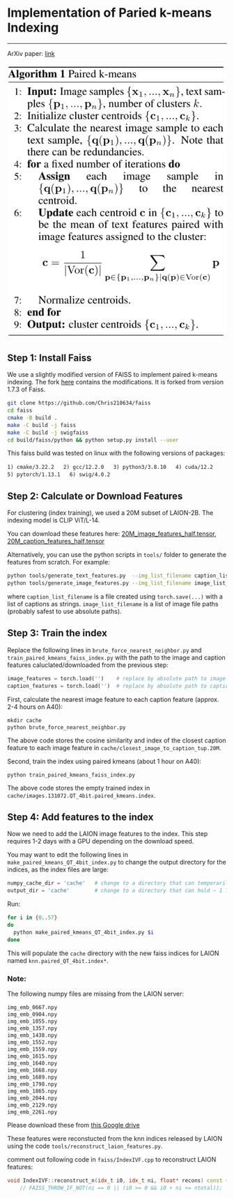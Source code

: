 # Implementation of Paried k-means Indexing
----------

ArXiv paper: [link](https://arxiv.org/pdf/2402.04416)

![](https://github.com/Chris210634/laion-index/blob/main/tools/paired_kmeans_algo.PNG?raw=true)

## Step 1: Install Faiss

We use a slightly modified version of FAISS to implement paired k-means indexing. The fork [here](https://github.com/Chris210634/faiss) contains the modifications. It is forked from version 1.7.3 of Faiss.

```bash
git clone https://github.com/Chris210634/faiss
cd faiss
cmake -B build .
make -C build -j faiss
make -C build -j swigfaiss
cd build/faiss/python && python setup.py install --user
```

This faiss build was tested on linux with the following versions of packages:

```1) cmake/3.22.2   2) gcc/12.2.0   3) python3/3.8.10   4) cuda/12.2   5) pytorch/1.13.1   6) swig/4.0.2```

## Step 2: Calculate or Download Features

For clustering (index training), we used a 20M subset of LAION-2B. The indexing model is CLIP ViT/L-14.

You can download these features here: [20M_image_features_half.tensor](https://drive.google.com/file/d/1GC4K0_MegJg8wNE9rcnh5O149iMu4Rhp/view?usp=drive_link), [20M_caption_features_half.tensor](https://drive.google.com/file/d/1dGgzeqseleYR42Vd2UjLSPVTkZ_TSpii/view?usp=drive_link)

Alternatively, you can use the python scripts in `tools/` folder to generate the features from scratch. For example:

```bash
python tools/generate_text_features.py  --img_list_filename caption_list_filename
python tools/generate_image_features.py --img_list_filename image_list_filename
```
where `caption_list_filename` is a file created using `torch.save(...)` with a list of captions as strings. `image_list_filename` is a list of image file paths (probably safest to use absolute paths).

## Step 3: Train the index

Replace the following lines in `brute_force_nearest_neighbor.py` and `train_paired_kmeans_faiss_index.py` with the path to the image and caption features caluclated/downloaded from the previous step:

```python
image_features = torch.load('')    # replace by absolute path to image features
caption_features = torch.load('')  # replace by absolute path to caption features
```

First, calculate the nearest image feature to each caption feature (approx. 2-4 hours on A40):

```
mkdir cache
python brute_force_nearest_neighbor.py
```

The above code stores the cosine similarity and index of the closest caption feature to each image feature in `cache/closest_image_to_caption_tup.20M`.

Second, train the index using paired kmeans (about 1 hour on A40):

```
python train_paired_kmeans_faiss_index.py
```

The above code stores the empty trained index in `cache/images.131072.QT_4bit.paired_kmeans.index`.

## Step 4: Add features to the index

Now we need to add the LAION image features to the index. This step requires 1-2 days with a GPU depending on the download speed.

You may want to edit the following lines in `make_paired_kmeans_QT_4bit_index.py` to change the output directory for the indices, as the index files are large:

```python
numpy_cache_dir = 'cache'   # change to a directory that can temporarily hold 100 GB of data
output_dir = 'cache'        # change to a directory that can hold ~ 1 TB of data
```

Run:
```bash
for i in {0..57}
do
  python make_paired_kmeans_QT_4bit_index.py $i
done
```

This will populate the `cache` directory with the new faiss indices for LAION named `knn.paired_QT_4bit.index*`. 

### Note:

The following numpy files are missing from the LAION server:
```
img_emb_0667.npy
img_emb_0904.npy
img_emb_1055.npy
img_emb_1357.npy
img_emb_1438.npy
img_emb_1552.npy
img_emb_1559.npy
img_emb_1615.npy
img_emb_1640.npy
img_emb_1668.npy
img_emb_1689.npy
img_emb_1798.npy
img_emb_1865.npy
img_emb_2044.npy
img_emb_2129.npy
img_emb_2261.npy
```

Please download these from [this Google drive](https://drive.google.com/drive/folders/1LPn_UvkHPqEhUUdTYifnJflKPVar1uNm?usp=drive_link)

These features were reconstucted from the knn indices released by LAION using the code `tools/reconstruct_laion_features.py`. 

comment out following code in `faiss/IndexIVF.cpp` to reconstruct LAION features:
```cpp
void IndexIVF::reconstruct_n(idx_t i0, idx_t ni, float* recons) const {
    // FAISS_THROW_IF_NOT(ni == 0 || (i0 >= 0 && i0 + ni <= ntotal));
```

